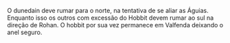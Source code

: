  
O dunedain deve rumar para o norte, na tentativa de se aliar as Águias. Enquanto isso os outros com excessão do Hobbit devem rumar ao sul na direção de Rohan. O hobbit por sua vez permanece em Valfenda deixando o anel seguro.